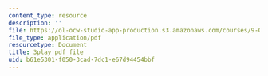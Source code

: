 ```yaml
---
content_type: resource
description: ''
file: https://ol-ocw-studio-app-production.s3.amazonaws.com/courses/9-04-sensory-systems-fall-2013/b61e5301f0503cad7dc1e67d94454bbf_oPb9AWMN2fY.pdf
file_type: application/pdf
resourcetype: Document
title: 3play pdf file
uid: b61e5301-f050-3cad-7dc1-e67d94454bbf
---
```

